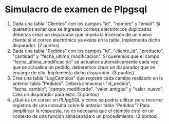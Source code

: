 # Simulacro de examen de Plpgsql

1. Dada una tabla "Clientes" con los campos "id", "nombre" y "email". Si queremos evitar que se ingresen correos electrónicos duplicados deberías crear un disparador que impida la inserción de un nuevo cliente si el correo electrónico ya existe en la tabla. Implementa dicho disparador. (2 puntos)
2. Dada una tabla "Pedidos" con los campos "id", "cliente_id", "producto", "cantidad" y "fecha_ultima_modificacion". Si queremos que el campo "fecha_ultima_modificacion" se actualice automáticamente cada vez que se actualice un pedido, deberemos crear un disparador que se encarge de ello. Implementa dicho disparador. (3 puntos)
3. Crea una tabla "LogCambios" que registre cada cambio realizado en la anterior tabla "Pedidos". Deberá almacenar "id_pedido", "fecha_cambio", "campo_modificado", "valor_antiguo" y "valor_nuevo". Crea un disparador para esto. (3 puntos)
4. ¿Qué es un cursor en PL/pgSQL y cómo se podría utilizar para recorrer registros de una consulta sobre la anterior tabla "Pedidos"? Para simplificar la respuesta, no es necesaria que el ejemplo esté en un contexto de una función almacenada o un procedimiento. (2 puntos)
